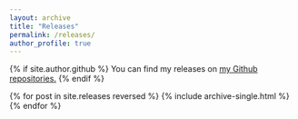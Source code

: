 ```yaml
---
layout: archive
title: "Releases"
permalink: /releases/
author_profile: true
---
```


{% if site.author.github %}
  You can find my releases on <u><a href="{{ site.author.github }}">my Github repositories</a>.</u>
{% endif %}

{% for post in site.releases reversed %}
  {% include archive-single.html %}
{% endfor %}
